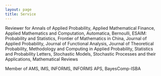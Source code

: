 ```yaml
---
layout: page
title: Service
---
```

Reviewer for Annals of Applied Probability, Applied Mathematical Finance, Applied Mathematics and Computation, Automatica, Bernoulli, ESAIM: Probability and Statistics, Frontier of Mathematics in China, Journal of Applied Probability, Journal of Functional Analysis, Journal of Theoretical Probability, Methodology and Computing in Applied Probability, Statistics and Probability Letters, Stochastic Models, Stochastic Processes and their Applications, Mathematical Reviews

Member of AMS, IMS, INFORMS, INFORMS APS, BayesComp-ISBA 
